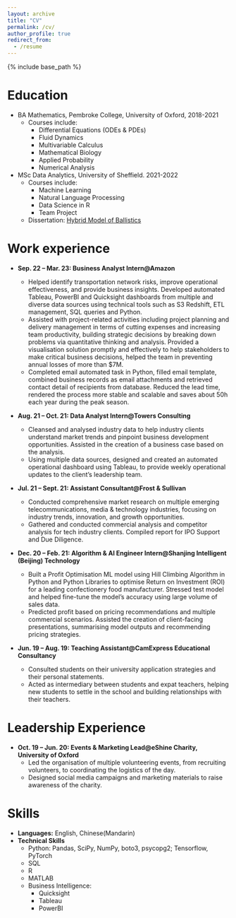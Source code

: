 ```yaml
---
layout: archive
title: "CV"
permalink: /cv/
author_profile: true
redirect_from:
  - /resume
---
```


{% include base_path %}

Education
======
* BA Mathematics, Pembroke College, University of Oxford, 2018-2021
  * Courses include: 
    * Differential Equations (ODEs & PDEs)
    * Fluid Dynamics
    * Multivariable Calculus
    * Mathematical Biology
    * Applied Probability
    * Numerical Analysis
* MSc Data Analytics, University of Sheffield. 2021-2022
  * Courses include: 
    * Machine Learning
    * Natural Language Processing
    * Data Science in R
    * Team Project
  * Dissertation: [Hybrid Model of Ballistics](http://haolinwang2001.github.io/files/HybridModelOfBallistics.pdf "dissertation")

Work experience
======
* **Sep. 22 – Mar. 23: Business Analyst Intern@Amazon**
  * Helped identify transportation network risks, improve operational effectiveness, and provide business insights. Developed automated Tableau, PowerBI and Quicksight dashboards from multiple and diverse data sources using technical tools such as S3 Redshift, ETL management, SQL queries and Python. 
  * Assisted with project-related activities including project planning and delivery management in terms of cutting expenses and increasing team productivity, building strategic decisions by breaking down problems via quantitative thinking and analysis. Provided a visualisation solution promptly and effectively to help stakeholders to make critical business decisions, helped the team in preventing annual losses of more than $7M. 
  * Completed email automated task in Python, filled email template, combined business records as email attachments and retrieved contact detail of recipients from database. Reduced the lead time, rendered the process more stable and scalable and saves about 50h each year during the peak season.

* **Aug. 21 – Oct. 21: Data Analyst Intern@Towers Consulting**
  * Cleansed and analysed industry data to help industry clients understand market trends and pinpoint business development opportunities. Assisted in the creation of a business case based on the analysis. 
  * Using multiple data sources, designed and created an automated operational dashboard using Tableau, to provide weekly operational updates to the client’s leadership team.
  
* **Jul. 21 – Sept. 21: Assistant Consultant@Frost & Sullivan**
  * Conducted comprehensive market research on multiple emerging telecommunications, media & technology industries, focusing on industry trends, innovation, and growth opportunities.
  * Gathered and conducted commercial analysis and competitor analysis for tech industry clients. Compiled report for IPO Support and Due Diligence.
  
* **Dec. 20 – Feb. 21: Algorithm & AI Engineer Intern@Shanjing Intelligent (Beijing) Technology**  
  * Built a Profit Optimisation ML model using Hill Climbing Algorithm in Python and Python Libraries to optimise Return on Investment (ROI) for a leading confectionery food manufacturer. Stressed test model and helped fine-tune the model’s  accuracy using large volume of sales data.
  * Predicted profit based on pricing recommendations and multiple commercial scenarios. Assisted the creation of client-facing presentations, summarising model outputs and recommending pricing strategies.

* **Jun. 19 – Aug. 19: Teaching Assistant@CamExpress Educational Consultancy**
  * Consulted students on their university application strategies and their personal statements.
  * Acted as intermediary between students and expat teachers, helping new students to settle in the school and building relationships with their teachers.

Leadership Experience
=====

* **Oct. 19 – Jun. 20: Events & Marketing Lead@eShine Charity, University of Oxford**
  * Led the organisation of multiple volunteering events, from recruiting volunteers, to coordinating the logistics of the day.
  * Designed social media campaigns and marketing materials to raise awareness of the charity.



Skills
======
* **Languages:** English, Chinese(Mandarin)
* **Technical Skills**
  * Python: Pandas, SciPy, NumPy, boto3, psycopg2; Tensorflow, PyTorch
  * SQL
  * R
  * MATLAB
  * Business Intelligence:
    * Quicksight
    * Tableau
    * PowerBI



